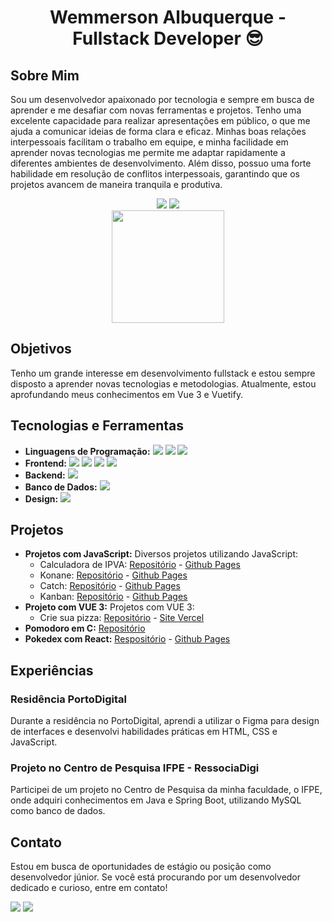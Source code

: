 <h1 align="center">Wemmerson Albuquerque - Fullstack Developer 😎</h1>

## Sobre Mim

Sou um desenvolvedor apaixonado por tecnologia e sempre em busca de aprender e me desafiar com novas ferramentas e projetos. Tenho uma excelente capacidade para realizar apresentações em público, o que me ajuda a comunicar ideias de forma clara e eficaz. Minhas boas relações interpessoais facilitam o trabalho em equipe, e minha facilidade em aprender novas tecnologias me permite me adaptar rapidamente a diferentes ambientes de desenvolvimento. Além disso, possuo uma forte habilidade em resolução de conflitos interpessoais, garantindo que os projetos avancem de maneira tranquila e produtiva.


<div align="center">
 <img heigth="180em" loading="laziest" src="https://github-readme-stats.vercel.app/api/top-langs/?username=WemmersonAlb&layout=compact&langs_count=7&theme=blue-green" /> 
 <img heigth="180em" loading="laziest" src="https://github-readme-stats.vercel.app/api?username=WemmersonAlb&theme=blue-green"/><br>
 <img height="180em" loading="laziest" src="https://github-readme-streak-stats.herokuapp.com/?user=WemmersonAlb&theme=blue-green" />
</div>

## Objetivos

Tenho um grande interesse em desenvolvimento fullstack e estou sempre disposto a aprender novas tecnologias e metodologias. Atualmente, estou aprofundando meus conhecimentos em Vue 3 e Vuetify.

## Tecnologias e Ferramentas

- **Linguagens de Programação:** <img src="https://img.shields.io/badge/JavaScript-323330?style=for-the-badge&logo=javascript&logoColor=F7DF1E"> <img src="https://img.shields.io/badge/Java-ED8B00?style=for-the-badge&logo=openjdk&logoColor=white"> <img src="https://img.shields.io/badge/C-00599C?style=for-the-badge&logo=c&logoColor=white"> 
- **Frontend:** <img src="https://img.shields.io/badge/HTML5-E34F26?style=for-the-badge&logo=html5&logoColor=white"> <img src="https://img.shields.io/badge/CSS3-1572B6?style=for-the-badge&logo=css3&logoColor=white"> <img src="https://img.shields.io/badge/Vue.js-35495E?style=for-the-badge&logo=vue.js&logoColor=4FC08D"> <img src="https://img.shields.io/badge/Vuetify-1867C0?style=for-the-badge&logo=vuetify&logoColor=AEDDFF">
- **Backend:** <img src="https://img.shields.io/badge/Spring-6DB33F?style=for-the-badge&logo=spring&logoColor=white">
- **Banco de Dados:** <img src="https://img.shields.io/badge/MySQL-00000F?style=for-the-badge&logo=mysql&logoColor=white">
- **Design:** <img src="https://img.shields.io/badge/Figma-F24E1E?style=for-the-badge&logo=figma&logoColor=white">

## Projetos

- **Projetos com JavaScript:** Diversos projetos utilizando JavaScript:
  - Calculadora de IPVA: [Repositório](https://github.com/WemmersonAlb/Calculadora-de-IPVA) - [Github Pages](https://wemmersonalb.github.io/Calculadora-de-IPVA/)
  - Konane: [Repositório](https://github.com/WemmersonAlb/Konane) - [Github Pages](https://wemmersonalb.github.io/Konane/)
  - Catch: [Repositório](https://github.com/WemmersonAlb/catch) - [Github Pages](https://wemmersonalb.github.io/catch/)
  - Kanban: [Repositório](https://github.com/WemmersonAlb/Kanban) - [Github Pages](https://wemmersonalb.github.io/Kanban/)
- **Projeto com VUE 3:** Projetos com VUE 3:
  - Crie sua pizza: [Repositório](https://github.com/WemmersonAlb/Sistema_Comandas_Vue) - [Site Vercel](https://sistema-comandas-vue.vercel.app/)
- **Pomodoro em C:** [Repositório](https://github.com/WemmersonAlb/PomodoroSystem)
- **Pokedex com React:** [Respositório](https://github.com/WemmersonAlb/Pokedex-React) - [Github Pages](https://wemmersonalb.github.io/Pokedex-React/)

## Experiências

### Residência PortoDigital
Durante a residência no PortoDigital, aprendi a utilizar o Figma para design de interfaces e desenvolvi habilidades práticas em HTML, CSS e JavaScript.

### Projeto no Centro de Pesquisa IFPE - RessociaDigi
Participei de um projeto no Centro de Pesquisa da minha faculdade, o IFPE,  onde adquiri conhecimentos em Java e Spring Boot, utilizando MySQL como banco de dados.




## Contato

Estou em busca de oportunidades de estágio ou posição como desenvolvedor júnior. Se você está procurando por um desenvolvedor dedicado e curioso, entre em contato!

<div>
    <a href="mailto:wemmerson.albuquerque@gmail.com"><img src="https://img.shields.io/badge/Gmail-D14836?style=for-the-badge&logo=gmail&logoColor=white"></a>
    <a href="https://www.linkedin.com/in/wemmerson-albuquerque" target="_blank"><img src="https://img.shields.io/badge/LinkedIn-0077B5?style=for-the-badge&logo=linkedin&logoColor=white"></a>
</div>
